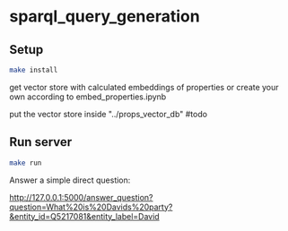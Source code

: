 # sparql_query_generation

## Setup 

```bash
make install
```

get vector store with calculated embeddings of properties or create your own according to embed_properties.ipynb

put the vector store inside "../props_vector_db" #todo

## Run server

```bash
make run
```

Answer a simple direct question:

http://127.0.0.1:5000/answer_question?question=What%20is%20Davids%20party?&entity_id=Q5217081&entity_label=David

